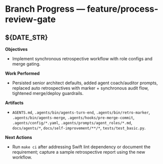 # Branch Progress — feature/process-review-gate

## ${DATE_STR}
**Objectives**
- Implement synchronous retrospective workflow with role configs and merge gating.

**Work Performed**
- Persisted senior architect defaults, added agent coach/auditor prompts, replaced auto retrospectives with marker + synchronous audit flow, tightened merge/deploy guardrails.

**Artifacts**
- `AGENTS.md`, `.agents/bin/agents-turn-end`, `.agents/bin/retro-marker`, `.agents/bin/agents-merge`, `.agents/hooks/pre-merge-commit`, `.agents/config/*.yaml`, `.agents/prompts/agent_roles/*.md`, `docs/agents/*`, `docs/self-improvement/**/*`, `tests/test_basic.py`.

**Next Actions**
- Run `make ci` after addressing Swift lint dependency or document the requirement; capture a sample retrospective report using the new workflow.
